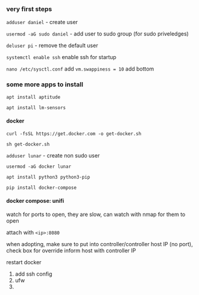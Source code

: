 
### very first steps ###

`adduser daniel` - create user

`usermod -aG sudo daniel` - add user to sudo group (for sudo priveledges) 

`deluser pi` - remove the default user

`systemctl enable ssh` enable ssh for startup

`nano /etc/sysctl.conf` add `vm.swappiness = 10` add bottom



### some more apps to install ###

`apt install aptitude`

`apt install lm-sensors`

#### docker ####

`curl -fsSL https://get.docker.com -o get-docker.sh`

`sh get-docker.sh`

`adduser lunar` - create non sudo user

`usermod -aG docker lunar`

`apt install python3 python3-pip`

`pip install docker-compose`





#### docker compose: unifi ####

watch for ports to open, they are slow, can watch with nmap for them to open

attach with `<ip>:8080`

when adopting, make sure to put <ip> into controller/controller host IP (no port), check box for override inform host with controller IP

restart docker  
  

1) add ssh config
2) ufw
3) 

